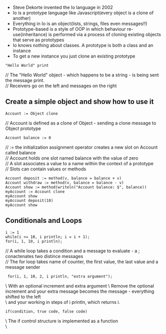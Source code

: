 - Steve Dekorte invented the Io language in 2002
- Io is a prototype language like Javascript(every object is a clone of another)
- Everything in Io is an object(lists, strings, files even messages!!)
- Prototype-based is a style of OOP in which behaviour re-use(inheritance) is performed
via a process of cloning existing objects that serve as prototypes
- Io knows nothing about classes. A prototype is both a class and an instance
- To get a new instance you just clone an existing prototype

```Io
"Hello World" print
```
// The "Hello World" object - which happens to be a string - is being sent the message print.   
// Receivers go on the left and messages on the right

## Create a simple object and show how to use it
```Io
Account := Object clone
```
// Account is defined as a clone of Object - sending a clone message to Object prototype
```Io
Account balance := 0
```
// := the initialization assignment operator creates a new slot on Account called balance   
// Account holds one slot named balance with the value of zero   
// A slot associates a value to a name within the context of a prototype   
// Slots can contain values or methods   
```Io
Account deposit := method(v, balance = balance + v)
Account withdraw := method(v, balance = balance - v)
Account show := method(writeln("Account balance: $", balance))
myAccount := Account clone
myAccount show
myAccount deposit(10)
myAccount show
```
## Conditionals and Loops
```Io
i := 1
while(i <= 10, i println; i = i + 1);  
for(i, 1, 10, i println);
```
// A while loop takes a condition and a message to evaluate - a ; conactenates two distince messages   
// The for loop takes name of counter, the first value, the last value and a message sender  
```Io
 for(i, 1, 10, 2, i println, "extra argument");
```
\\ With an optional increment and extra argument
\\ Remove the optional increment and your extra message becomes the message - everything shifted to the left   
\\ and your working in steps of i println, which returns i.
```Io
if(condition, true code, false code)
```
\\ The if control structure is implemented as a function   
\\ 


